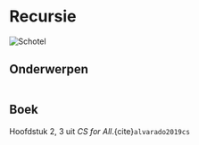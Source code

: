 # Recursie

![Schotel](/images/saucer.png)

## Onderwerpen

```{tableofcontents}
```

## Boek

Hoofdstuk 2, 3 uit *CS for All*.{cite}`alvarado2019cs`
